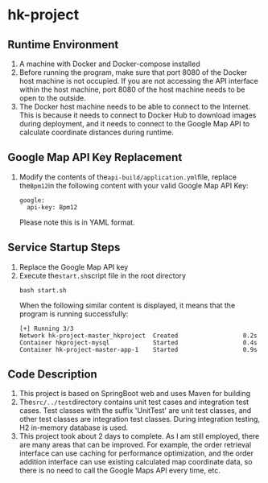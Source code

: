 # hk-project

## Runtime Environment
1. A machine with Docker and Docker-compose installed
2. Before running the program, make sure that port 8080 of the Docker host machine is not occupied. If you are not accessing the API interface within the host machine, port 8080 of the 
   host machine needs to be open to the outside.
3. The Docker host machine needs to be able to connect to the Internet. This is because it needs to connect to Docker Hub to download images during deployment, and it needs to connect to 
   the Google Map API to calculate coordinate distances during runtime.
## Google Map API Key Replacement
1. Modify the contents of the`api-build/application.yml`file, replace the`Bpm12`in the following content with your valid Google Map API Key:
   ```
   google:
     api-key: Bpm12
   ```
   Please note this is in YAML format.

## Service Startup Steps
1. Replace the Google Map API key
2. Execute the`start.sh`script file in the root directory
   ```
   bash start.sh
   ```
   When the following similar content is displayed, it means that the program is running successfully:
   ```
   [+] Running 3/3
   Network hk-project-master_hkproject  Created                  0.2s 
   Container hkproject-mysql            Started                  0.4s 
   Container hk-project-master-app-1    Started                  0.9s
   ```

## Code Description
1. This project is based on SpringBoot web and uses Maven for building
2. The`src/../test`directory contains unit test cases and integration test cases. Test classes with the suffix 'UnitTest' are unit test classes, and other test classes are integration test 
   classes. During integration testing, H2 in-memory database is used.
3. This project took about 2 days to complete. As I am still employed, there are many areas that can be improved. For example, the order retrieval interface can use caching for performance 
   optimization, and the order addition interface can use existing calculated map coordinate data, so there is no need to call the Google Maps API every time, etc.
